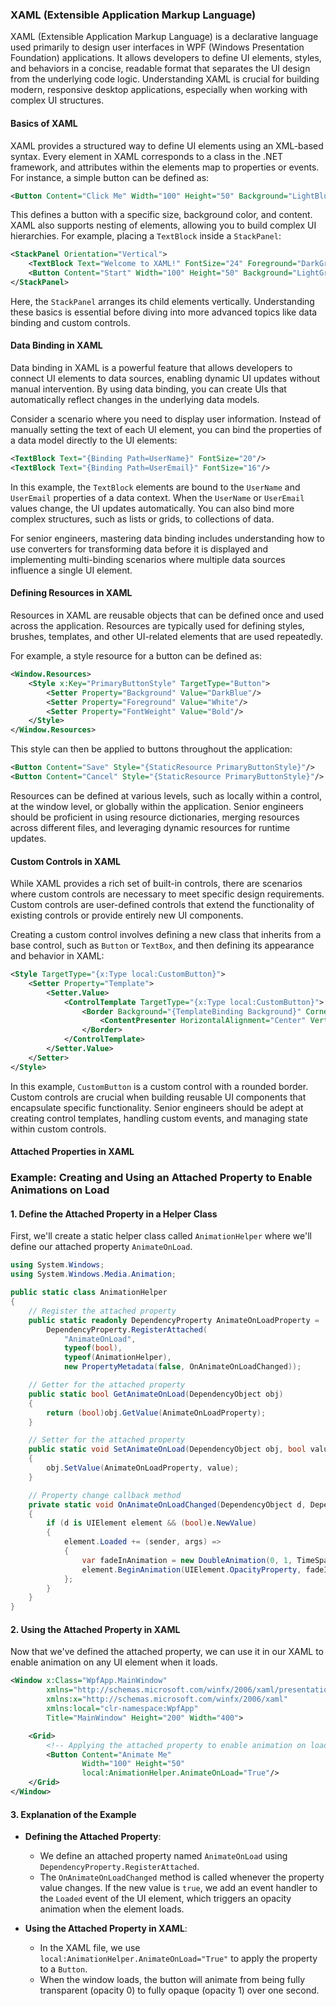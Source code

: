 ### XAML (Extensible Application Markup Language)

XAML (Extensible Application Markup Language) is a declarative language used primarily to design user interfaces in WPF (Windows Presentation Foundation) applications. It allows developers to define UI elements, styles, and behaviors in a concise, readable format that separates the UI design from the underlying code logic. Understanding XAML is crucial for building modern, responsive desktop applications, especially when working with complex UI structures.

#### Basics of XAML

XAML provides a structured way to define UI elements using an XML-based syntax. Every element in XAML corresponds to a class in the .NET framework, and attributes within the elements map to properties or events. For instance, a simple button can be defined as:

```xml
<Button Content="Click Me" Width="100" Height="50" Background="LightBlue" />
```

This defines a button with a specific size, background color, and content. XAML also supports nesting of elements, allowing you to build complex UI hierarchies. For example, placing a `TextBlock` inside a `StackPanel`:

```xml
<StackPanel Orientation="Vertical">
    <TextBlock Text="Welcome to XAML!" FontSize="24" Foreground="DarkGreen"/>
    <Button Content="Start" Width="100" Height="50" Background="LightGreen"/>
</StackPanel>
```

Here, the `StackPanel` arranges its child elements vertically. Understanding these basics is essential before diving into more advanced topics like data binding and custom controls.

#### Data Binding in XAML

Data binding in XAML is a powerful feature that allows developers to connect UI elements to data sources, enabling dynamic UI updates without manual intervention. By using data binding, you can create UIs that automatically reflect changes in the underlying data models.

Consider a scenario where you need to display user information. Instead of manually setting the text of each UI element, you can bind the properties of a data model directly to the UI elements:

```xml
<TextBlock Text="{Binding Path=UserName}" FontSize="20"/>
<TextBlock Text="{Binding Path=UserEmail}" FontSize="16"/>
```

In this example, the `TextBlock` elements are bound to the `UserName` and `UserEmail` properties of a data context. When the `UserName` or `UserEmail` values change, the UI updates automatically. You can also bind more complex structures, such as lists or grids, to collections of data.

For senior engineers, mastering data binding includes understanding how to use converters for transforming data before it is displayed and implementing multi-binding scenarios where multiple data sources influence a single UI element.

#### Defining Resources in XAML

Resources in XAML are reusable objects that can be defined once and used across the application. Resources are typically used for defining styles, brushes, templates, and other UI-related elements that are used repeatedly.

For example, a style resource for a button can be defined as:

```xml
<Window.Resources>
    <Style x:Key="PrimaryButtonStyle" TargetType="Button">
        <Setter Property="Background" Value="DarkBlue"/>
        <Setter Property="Foreground" Value="White"/>
        <Setter Property="FontWeight" Value="Bold"/>
    </Style>
</Window.Resources>
```

This style can then be applied to buttons throughout the application:

```xml
<Button Content="Save" Style="{StaticResource PrimaryButtonStyle}"/>
<Button Content="Cancel" Style="{StaticResource PrimaryButtonStyle}"/>
```

Resources can be defined at various levels, such as locally within a control, at the window level, or globally within the application. Senior engineers should be proficient in using resource dictionaries, merging resources across different files, and leveraging dynamic resources for runtime updates.

#### Custom Controls in XAML

While XAML provides a rich set of built-in controls, there are scenarios where custom controls are necessary to meet specific design requirements. Custom controls are user-defined controls that extend the functionality of existing controls or provide entirely new UI components.

Creating a custom control involves defining a new class that inherits from a base control, such as `Button` or `TextBox`, and then defining its appearance and behavior in XAML:

```xml
<Style TargetType="{x:Type local:CustomButton}">
    <Setter Property="Template">
        <Setter.Value>
            <ControlTemplate TargetType="{x:Type local:CustomButton}">
                <Border Background="{TemplateBinding Background}" CornerRadius="5">
                    <ContentPresenter HorizontalAlignment="Center" VerticalAlignment="Center"/>
                </Border>
            </ControlTemplate>
        </Setter.Value>
    </Setter>
</Style>
```

In this example, `CustomButton` is a custom control with a rounded border. Custom controls are crucial when building reusable UI components that encapsulate specific functionality. Senior engineers should be adept at creating control templates, handling custom events, and managing state within custom controls.

#### Attached Properties in XAML

### Example: Creating and Using an Attached Property to Enable Animations on Load

#### 1. **Define the Attached Property in a Helper Class**

First, we'll create a static helper class called `AnimationHelper` where we'll define our attached property `AnimateOnLoad`.

```csharp
using System.Windows;
using System.Windows.Media.Animation;

public static class AnimationHelper
{
    // Register the attached property
    public static readonly DependencyProperty AnimateOnLoadProperty =
        DependencyProperty.RegisterAttached(
            "AnimateOnLoad", 
            typeof(bool), 
            typeof(AnimationHelper), 
            new PropertyMetadata(false, OnAnimateOnLoadChanged));

    // Getter for the attached property
    public static bool GetAnimateOnLoad(DependencyObject obj)
    {
        return (bool)obj.GetValue(AnimateOnLoadProperty);
    }

    // Setter for the attached property
    public static void SetAnimateOnLoad(DependencyObject obj, bool value)
    {
        obj.SetValue(AnimateOnLoadProperty, value);
    }

    // Property change callback method
    private static void OnAnimateOnLoadChanged(DependencyObject d, DependencyPropertyChangedEventArgs e)
    {
        if (d is UIElement element && (bool)e.NewValue)
        {
            element.Loaded += (sender, args) =>
            {
                var fadeInAnimation = new DoubleAnimation(0, 1, TimeSpan.FromSeconds(1));
                element.BeginAnimation(UIElement.OpacityProperty, fadeInAnimation);
            };
        }
    }
}
```

#### 2. **Using the Attached Property in XAML**

Now that we've defined the attached property, we can use it in our XAML to enable animation on any UI element when it loads.

```xml
<Window x:Class="WpfApp.MainWindow"
        xmlns="http://schemas.microsoft.com/winfx/2006/xaml/presentation"
        xmlns:x="http://schemas.microsoft.com/winfx/2006/xaml"
        xmlns:local="clr-namespace:WpfApp"
        Title="MainWindow" Height="200" Width="400">

    <Grid>
        <!-- Applying the attached property to enable animation on load -->
        <Button Content="Animate Me"
                Width="100" Height="50"
                local:AnimationHelper.AnimateOnLoad="True"/>
    </Grid>
</Window>
```

#### 3. **Explanation of the Example**

- **Defining the Attached Property**:
  - We define an attached property named `AnimateOnLoad` using `DependencyProperty.RegisterAttached`.
  - The `OnAnimateOnLoadChanged` method is called whenever the property value changes. If the new value is `true`, we add an event handler to the `Loaded` event of the UI element, which triggers an opacity animation when the element loads.

- **Using the Attached Property in XAML**:
  - In the XAML file, we use `local:AnimationHelper.AnimateOnLoad="True"` to apply the property to a `Button`.
  - When the window loads, the button will animate from being fully transparent (opacity 0) to fully opaque (opacity 1) over one second.
